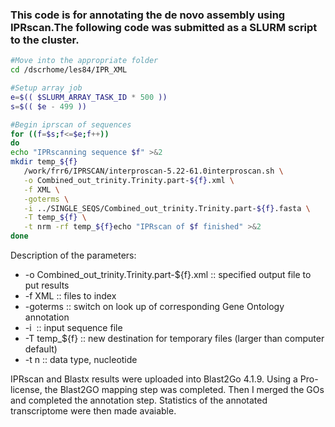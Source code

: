 ### This code is for annotating the de novo assembly using IPRscan.The following code was submitted as a SLURM script to the cluster.
```bash
#Move into the appropriate folder
cd /dscrhome/les84/IPR_XML

#Setup array job
e=$(( $SLURM_ARRAY_TASK_ID * 500 ))
s=$(( $e - 499 ))

#Begin iprscan of sequences
for ((f=$s;f<=$e;f++))
do
echo "IPRscanning sequence $f" >&2
mkdir temp_${f}
   /work/frr6/IPRSCAN/interproscan-5.22-61.0interproscan.sh \
   -o Combined_out_trinity.Trinity.part-${f}.xml \
   -f XML \
   -goterms \
   -i ../SINGLE_SEQS/Combined_out_trinity.Trinity.part-${f}.fasta \
   -T temp_${f} \
   -t nrm -rf temp_${f}echo "IPRscan of $f finished" >&2
done
```
Description of the parameters:
- -o Combined_out_trinity.Trinity.part-${f}.xml :: specified output file to put results
- -f XML :: files to index
- -goterms :: switch on look up of corresponding Gene Ontology annotation
- -i  :: input sequence file
- -T temp_${f} :: new destination for temporary files (larger than computer default)
- -t n :: data type, nucleotide
   
IPRscan and Blastx results were uploaded into Blast2Go 4.1.9. Using a Pro-license, the Blast2GO mapping step was completed. Then I merged the GOs and completed the annotation step. Statistics of the annotated transcriptome were then made avaiable.
